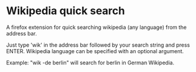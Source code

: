 # Wikipedia quick search
A firefox extension for quick searching wikipedia (any language) from the address bar.

Just type 'wik' in the address bar followed by your search string and press ENTER.
Wikipedia language can be specified with an optional argument.

Example: "wik -de berlin" will search for berlin in German Wikipedia.

